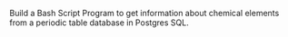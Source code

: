 Build a Bash Script Program to get information about chemical elements from a periodic table database in Postgres SQL.